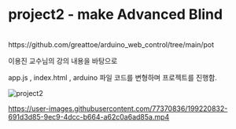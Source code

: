 # project2 - make Advanced Blind

<br>
https://github.com/greattoe/arduino_web_control/tree/main/pot
<p>이용진 교수님의 강의 내용을 바탕으로</p>
app.js , index.html , arduino 파일 코드를 변형하며 프로젝트를 진행함.
</br>
<p></p>

![project2](https://user-images.githubusercontent.com/77370836/199221432-a544028b-93fd-4f36-9abf-1cdf0675c95d.PNG)




https://user-images.githubusercontent.com/77370836/199220832-691d3d85-9ec9-4dcc-b664-a62c0a6ad85a.mp4



